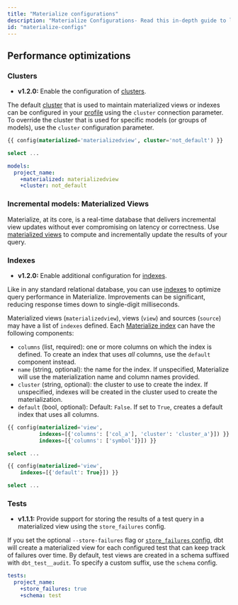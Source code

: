 ```yaml
---
title: "Materialize configurations"
description: "Materialize Configurations- Read this in-depth guide to learn about configurations in dbt."
id: "materialize-configs"
---
```


## Performance optimizations

### Clusters

<Changelog>

- **v1.2.0:** Enable the configuration of [clusters](https://github.com/MaterializeInc/materialize/blob/main/misc/dbt-materialize/CHANGELOG.md#120---2022-08-31).

</Changelog>

The default [cluster](https://materialize.com/docs/overview/key-concepts/#clusters) that is used to maintain materialized views or indexes can be configured in your [profile](/reference/profiles.yml) using the `cluster` connection parameter. To override the cluster that is used for specific models (or groups of models), use the `cluster` configuration parameter.

<File name='my_view_cluster.sql'>

```sql
{{ config(materialized='materializedview', cluster='not_default') }}

select ...
```

</File>

<File name='dbt_project.yml'>

```yaml
models:
  project_name:
    +materialized: materializedview
    +cluster: not_default
```

</File>



### Incremental models: Materialized Views

Materialize, at its core, is a real-time database that delivers incremental view updates without ever compromising on latency or correctness. Use [materialized views](https://materialize.com/docs/overview/key-concepts/#materialized-views) to compute and incrementally update the results of your query.

### Indexes

<Changelog>

- **v1.2.0:** Enable additional configuration for [indexes](https://github.com/MaterializeInc/materialize/blob/main/misc/dbt-materialize/CHANGELOG.md#120---2022-08-31).

</Changelog>

Like in any standard relational database, you can use [indexes](https://materialize.com/docs/overview/key-concepts/#indexes) to optimize query performance in Materialize. Improvements can be significant, reducing response times down to single-digit milliseconds.

Materialized views (`materializedview`), views (`view`) and sources (`source`) may have a list of `indexes` defined. Each [Materialize index](https://materialize.com/docs/sql/create-index/) can have the following components:

- `columns` (list, required): one or more columns on which the index is defined. To create an index that uses _all_ columns, use the `default` component instead.
- `name` (string, optional): the name for the index. If unspecified, Materialize will use the materialization name and column names provided.
- `cluster` (string, optional): the cluster to use to create the index. If unspecified, indexes will be created in the cluster used to create the materialization.
- `default` (bool, optional): Default: `False`. If set to `True`, creates a default index that uses all columns.

<File name='my_view_index.sql'>

```sql
{{ config(materialized='view',
          indexes=[{'columns': ['col_a'], 'cluster': 'cluster_a'}]) }}
          indexes=[{'columns': ['symbol']}]) }}

select ...
```

</File>

<File name='my_view_default_index.sql'>

```sql
{{ config(materialized='view',
    indexes=[{'default': True}]) }}

select ...
```

</File>

### Tests

<Changelog>

- **v1.1.1:** Provide support for storing the results of a test query in a materialized view using the `store_failures` config.

</Changelog>

If you set the optional `--store-failures` flag or [`store_failures` config](/reference/resource-configs/store_failures), dbt will create a materialized view for each configured test that can keep track of failures over time. By default, test views are created in a schema suffixed with `dbt_test__audit`. To specify a custom suffix, use the `schema` config.
<File name='dbt_project.yml'>

```yaml
tests:
  project_name:
    +store_failures: true
    +schema: test
```

</File>
